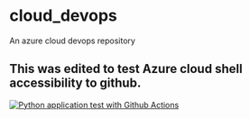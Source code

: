 # cloud_devops
An azure cloud devops repository

## This was edited to test Azure cloud shell accessibility to github.

[![Python application test with Github Actions](https://github.com/Timibreez/cloud_devops/actions/workflows/main.yml/badge.svg)](https://github.com/Timibreez/cloud_devops/actions/workflows/main.yml)
